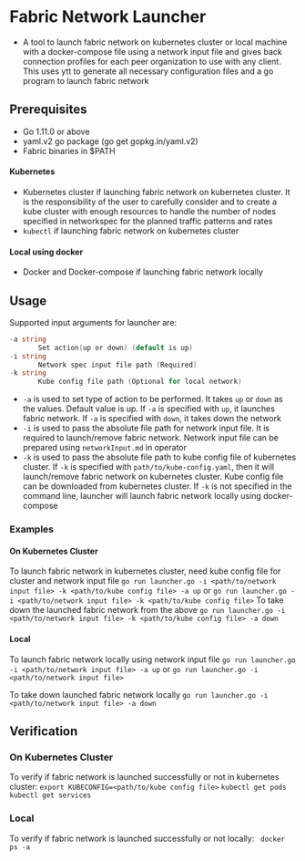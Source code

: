 # Fabric Network Launcher

- A tool to launch fabric network on kubernetes cluster or local machine with a docker-compose
file using a network input file and gives back connection profiles for each peer organization
to use with any client. This uses ytt to generate all necessary configuration files and a go
program to launch fabric network

## Prerequisites

- Go 1.11.0 or above
- yaml.v2 go package (go get gopkg.in/yaml.v2)
- Fabric binaries in $PATH

#### Kubernetes

- Kubernetes cluster if launching fabric network on kubernetes cluster. It is the responsibility of the user to carefully consider and to create a kube cluster with enough resources to handle the number of nodes specified in networkspec for the planned traffic patterns and rates
- `kubectl` if launching fabric network on kubernetes cluster

#### Local using docker

- Docker and Docker-compose if launching fabric network locally

## Usage

Supported input arguments for launcher are:
```go
-a string
       Set action(up or down) (default is up)
-i string
       Network spec input file path (Required)
-k string
       Kube config file path (Optional for local network)
```

- `-a` is used to set type of action to be performed. It takes `up` or `down` as the
values. Default value is up. If `-a` is specified with `up`, it launches fabric network.
If `-a` is specified with `down`, it takes down the network
- `-i` is used to pass the absolute file path for network input file. It is required
to launch/remove fabric network. Network input file can be prepared using `networkInput.md`
in operator
- `-k` is used to pass the absolute file path to kube config file of kubernetes cluster.
If `-k` is specified with `path/to/kube-config.yaml`, then it will launch/remove
fabric network on kubernetes cluster. Kube config file can be downloaded from kubernetes
cluster. If `-k` is not specified in the command line, launcher will launch fabric
network locally using docker-compose

### Examples

#### On Kubernetes Cluster

To launch fabric network in kubernetes cluster, need kube config file for cluster
and network input file
```go run launcher.go -i <path/to/network input file> -k <path/to/kube config file> -a up``` or
```go run launcher.go -i <path/to/network input file> -k <path/to/kube config file>```
To take down the launched fabric network from the above
```go run launcher.go -i <path/to/network input file> -k <path/to/kube config file> -a down```

#### Local

To launch fabric network locally using network input file
```go run launcher.go -i <path/to/network input file> -a up``` or
```go run launcher.go -i <path/to/network input file>```

To take down launched fabric network locally
```go run launcher.go -i <path/to/network input file> -a down```

## Verification

### On Kubernetes Cluster

To verify if fabric network is launched successfully or not in kubernetes cluster:
```export KUBECONFIG=<path/to/kube config file>```
```kubectl get pods```
```kubectl get services```

### Local

To verify if fabric network is launched successfully or not locally:
``` docker ps -a```